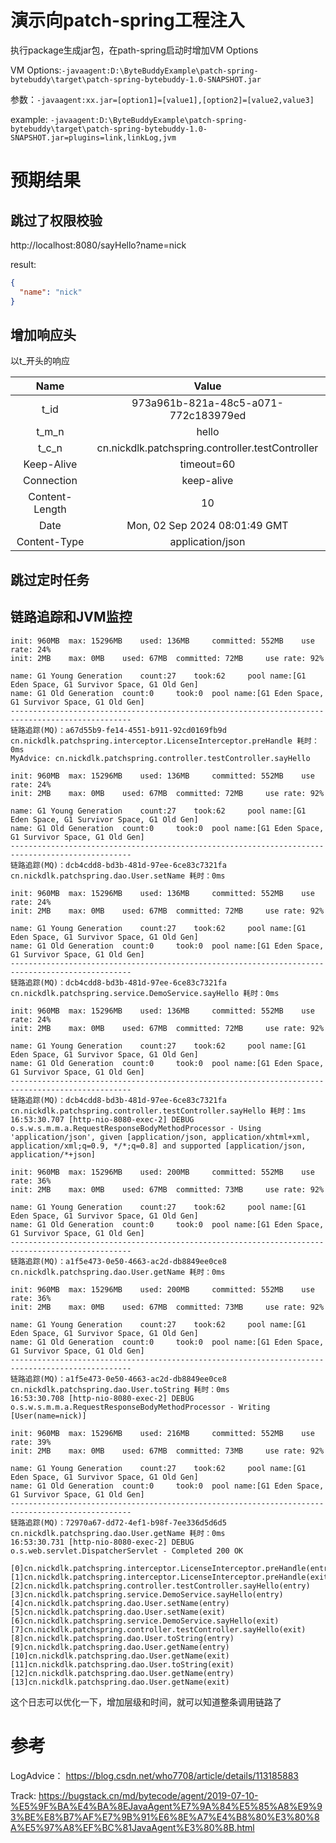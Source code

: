 # 演示向patch-spring工程注入

执行package生成jar包，在path-spring启动时增加VM Options

VM Options:`-javaagent:D:\ByteBuddyExample\patch-spring-bytebuddy\target\patch-spring-bytebuddy-1.0-SNAPSHOT.jar`

参数：`-javaagent:xx.jar=[option1]=[value1],[option2]=[value2,value3]`

example:
`-javaagent:D:\ByteBuddyExample\patch-spring-bytebuddy\target\patch-spring-bytebuddy-1.0-SNAPSHOT.jar=plugins=link,linkLog,jvm`

# 预期结果

## 跳过了权限校验

http://localhost:8080/sayHello?name=nick

result:

```json
{
  "name": "nick"
}
```

## 增加响应头

以t_开头的响应

|      Name      |                      Value                       |
|:--------------:|:------------------------------------------------:|
|      t_id      |       973a961b-821a-48c5-a071-772c183979ed       |
|     t_m_n      |                      hello                       |
|     t_c_n      | cn.nickdlk.patchspring.controller.testController |
|   Keep-Alive   |                    timeout=60                    |
|   Connection   |                    keep-alive                    |
| Content-Length |                        10                        |
|      Date      |          Mon, 02 Sep 2024 08:01:49 GMT           |
|  Content-Type  |                 application/json                 |

## 跳过定时任务

## 链路追踪和JVM监控

```
init: 960MB	 max: 15296MB	 used: 136MB	 committed: 552MB	 use rate: 24%
init: 2MB	 max: 0MB	 used: 67MB	 committed: 72MB	 use rate: 92%

name: G1 Young Generation	 count:27	 took:62	 pool name:[G1 Eden Space, G1 Survivor Space, G1 Old Gen]
name: G1 Old Generation	 count:0	 took:0	 pool name:[G1 Eden Space, G1 Survivor Space, G1 Old Gen]
-------------------------------------------------------------------------------------------------
链路追踪(MQ)：a67d55b9-fe14-4551-b911-92cd0169fb9d cn.nickdlk.patchspring.interceptor.LicenseInterceptor.preHandle 耗时：0ms
MyAdvice: cn.nickdlk.patchspring.controller.testController.sayHello

init: 960MB	 max: 15296MB	 used: 136MB	 committed: 552MB	 use rate: 24%
init: 2MB	 max: 0MB	 used: 67MB	 committed: 72MB	 use rate: 92%

name: G1 Young Generation	 count:27	 took:62	 pool name:[G1 Eden Space, G1 Survivor Space, G1 Old Gen]
name: G1 Old Generation	 count:0	 took:0	 pool name:[G1 Eden Space, G1 Survivor Space, G1 Old Gen]
-------------------------------------------------------------------------------------------------
链路追踪(MQ)：dcb4cdd8-bd3b-481d-97ee-6ce83c7321fa cn.nickdlk.patchspring.dao.User.setName 耗时：0ms

init: 960MB	 max: 15296MB	 used: 136MB	 committed: 552MB	 use rate: 24%
init: 2MB	 max: 0MB	 used: 67MB	 committed: 72MB	 use rate: 92%

name: G1 Young Generation	 count:27	 took:62	 pool name:[G1 Eden Space, G1 Survivor Space, G1 Old Gen]
name: G1 Old Generation	 count:0	 took:0	 pool name:[G1 Eden Space, G1 Survivor Space, G1 Old Gen]
-------------------------------------------------------------------------------------------------
链路追踪(MQ)：dcb4cdd8-bd3b-481d-97ee-6ce83c7321fa cn.nickdlk.patchspring.service.DemoService.sayHello 耗时：0ms

init: 960MB	 max: 15296MB	 used: 136MB	 committed: 552MB	 use rate: 24%
init: 2MB	 max: 0MB	 used: 67MB	 committed: 72MB	 use rate: 92%

name: G1 Young Generation	 count:27	 took:62	 pool name:[G1 Eden Space, G1 Survivor Space, G1 Old Gen]
name: G1 Old Generation	 count:0	 took:0	 pool name:[G1 Eden Space, G1 Survivor Space, G1 Old Gen]
-------------------------------------------------------------------------------------------------
链路追踪(MQ)：dcb4cdd8-bd3b-481d-97ee-6ce83c7321fa cn.nickdlk.patchspring.controller.testController.sayHello 耗时：1ms
16:53:30.707 [http-nio-8080-exec-2] DEBUG o.s.w.s.m.m.a.RequestResponseBodyMethodProcessor - Using 'application/json', given [application/json, application/xhtml+xml, application/xml;q=0.9, */*;q=0.8] and supported [application/json, application/*+json]

init: 960MB	 max: 15296MB	 used: 200MB	 committed: 552MB	 use rate: 36%
init: 2MB	 max: 0MB	 used: 67MB	 committed: 73MB	 use rate: 92%

name: G1 Young Generation	 count:27	 took:62	 pool name:[G1 Eden Space, G1 Survivor Space, G1 Old Gen]
name: G1 Old Generation	 count:0	 took:0	 pool name:[G1 Eden Space, G1 Survivor Space, G1 Old Gen]
-------------------------------------------------------------------------------------------------
链路追踪(MQ)：a1f5e473-0e50-4663-ac2d-db8849ee0ce8 cn.nickdlk.patchspring.dao.User.getName 耗时：0ms

init: 960MB	 max: 15296MB	 used: 200MB	 committed: 552MB	 use rate: 36%
init: 2MB	 max: 0MB	 used: 67MB	 committed: 73MB	 use rate: 92%

name: G1 Young Generation	 count:27	 took:62	 pool name:[G1 Eden Space, G1 Survivor Space, G1 Old Gen]
name: G1 Old Generation	 count:0	 took:0	 pool name:[G1 Eden Space, G1 Survivor Space, G1 Old Gen]
-------------------------------------------------------------------------------------------------
链路追踪(MQ)：a1f5e473-0e50-4663-ac2d-db8849ee0ce8 cn.nickdlk.patchspring.dao.User.toString 耗时：0ms
16:53:30.708 [http-nio-8080-exec-2] DEBUG o.s.w.s.m.m.a.RequestResponseBodyMethodProcessor - Writing [User(name=nick)]

init: 960MB	 max: 15296MB	 used: 216MB	 committed: 552MB	 use rate: 39%
init: 2MB	 max: 0MB	 used: 67MB	 committed: 73MB	 use rate: 92%

name: G1 Young Generation	 count:27	 took:62	 pool name:[G1 Eden Space, G1 Survivor Space, G1 Old Gen]
name: G1 Old Generation	 count:0	 took:0	 pool name:[G1 Eden Space, G1 Survivor Space, G1 Old Gen]
-------------------------------------------------------------------------------------------------
链路追踪(MQ)：72970a67-dd72-4ef1-b98f-7ee336d5d6d5 cn.nickdlk.patchspring.dao.User.getName 耗时：0ms
16:53:30.731 [http-nio-8080-exec-2] DEBUG o.s.web.servlet.DispatcherServlet - Completed 200 OK
```

```
[0]cn.nickdlk.patchspring.interceptor.LicenseInterceptor.preHandle(entry)  
[1]cn.nickdlk.patchspring.interceptor.LicenseInterceptor.preHandle(exit)  
[2]cn.nickdlk.patchspring.controller.testController.sayHello(entry)  
[3]cn.nickdlk.patchspring.service.DemoService.sayHello(entry)  
[4]cn.nickdlk.patchspring.dao.User.setName(entry)  
[5]cn.nickdlk.patchspring.dao.User.setName(exit)  
[6]cn.nickdlk.patchspring.service.DemoService.sayHello(exit)  
[7]cn.nickdlk.patchspring.controller.testController.sayHello(exit)  
[8]cn.nickdlk.patchspring.dao.User.toString(entry)  
[9]cn.nickdlk.patchspring.dao.User.getName(entry)  
[10]cn.nickdlk.patchspring.dao.User.getName(exit)  
[11]cn.nickdlk.patchspring.dao.User.toString(exit)  
[12]cn.nickdlk.patchspring.dao.User.getName(entry)  
[13]cn.nickdlk.patchspring.dao.User.getName(exit)  
```

这个日志可以优化一下，增加层级和时间，就可以知道整条调用链路了

# 参考

LogAdvice： https://blog.csdn.net/who7708/article/details/113185883

Track: https://bugstack.cn/md/bytecode/agent/2019-07-10-%E5%9F%BA%E4%BA%8EJavaAgent%E7%9A%84%E5%85%A8%E9%93%BE%E8%B7%AF%E7%9B%91%E6%8E%A7%E4%B8%80%E3%80%8A%E5%97%A8%EF%BC%81JavaAgent%E3%80%8B.html